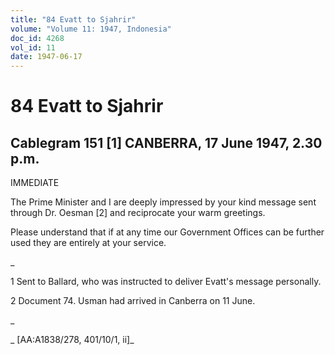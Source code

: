 ```yaml
---
title: "84 Evatt to Sjahrir"
volume: "Volume 11: 1947, Indonesia"
doc_id: 4268
vol_id: 11
date: 1947-06-17
---
```


# 84 Evatt to Sjahrir

## Cablegram 151 [1] CANBERRA, 17 June 1947, 2.30 p.m.

IMMEDIATE

The Prime Minister and I are deeply impressed by your kind message sent through Dr. Oesman [2] and reciprocate your warm greetings.

Please understand that if at any time our Government Offices can be further used they are entirely at your service.

_

1 Sent to Ballard, who was instructed to deliver Evatt's message personally.

2 Document 74. Usman had arrived in Canberra on 11 June.

_

_ [AA:A1838/278, 401/10/1, ii]_
